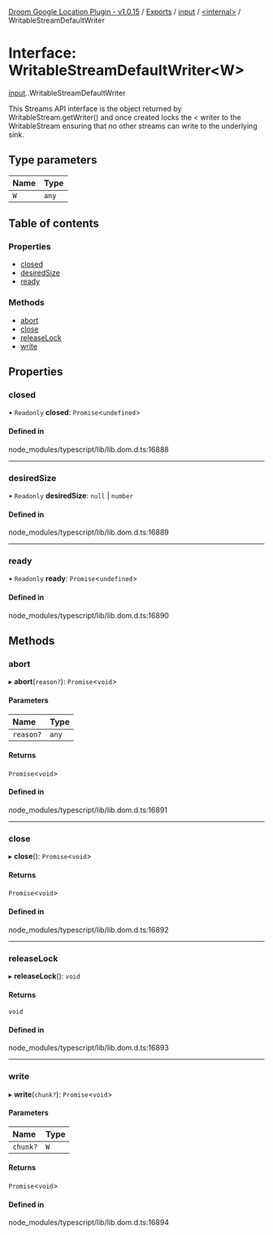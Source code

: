 [Droom Google Location Plugin - v1.0.15](../README.md) / [Exports](../modules.md) / [input](../modules/input.md) / [<internal\>](../modules/input._internal_.md) / WritableStreamDefaultWriter

# Interface: WritableStreamDefaultWriter<W\>

[input](../modules/input.md).[<internal>](../modules/input._internal_.md).WritableStreamDefaultWriter

This Streams API interface is the object returned by WritableStream.getWriter() and once created locks the < writer to the WritableStream ensuring that no other streams can write to the underlying sink.

## Type parameters

| Name | Type |
| :------ | :------ |
| `W` | `any` |

## Table of contents

### Properties

- [closed](input._internal_.WritableStreamDefaultWriter.md#closed)
- [desiredSize](input._internal_.WritableStreamDefaultWriter.md#desiredsize)
- [ready](input._internal_.WritableStreamDefaultWriter.md#ready)

### Methods

- [abort](input._internal_.WritableStreamDefaultWriter.md#abort)
- [close](input._internal_.WritableStreamDefaultWriter.md#close)
- [releaseLock](input._internal_.WritableStreamDefaultWriter.md#releaselock)
- [write](input._internal_.WritableStreamDefaultWriter.md#write)

## Properties

### closed

• `Readonly` **closed**: `Promise`<`undefined`\>

#### Defined in

node_modules/typescript/lib/lib.dom.d.ts:16888

___

### desiredSize

• `Readonly` **desiredSize**: ``null`` \| `number`

#### Defined in

node_modules/typescript/lib/lib.dom.d.ts:16889

___

### ready

• `Readonly` **ready**: `Promise`<`undefined`\>

#### Defined in

node_modules/typescript/lib/lib.dom.d.ts:16890

## Methods

### abort

▸ **abort**(`reason?`): `Promise`<`void`\>

#### Parameters

| Name | Type |
| :------ | :------ |
| `reason?` | `any` |

#### Returns

`Promise`<`void`\>

#### Defined in

node_modules/typescript/lib/lib.dom.d.ts:16891

___

### close

▸ **close**(): `Promise`<`void`\>

#### Returns

`Promise`<`void`\>

#### Defined in

node_modules/typescript/lib/lib.dom.d.ts:16892

___

### releaseLock

▸ **releaseLock**(): `void`

#### Returns

`void`

#### Defined in

node_modules/typescript/lib/lib.dom.d.ts:16893

___

### write

▸ **write**(`chunk?`): `Promise`<`void`\>

#### Parameters

| Name | Type |
| :------ | :------ |
| `chunk?` | `W` |

#### Returns

`Promise`<`void`\>

#### Defined in

node_modules/typescript/lib/lib.dom.d.ts:16894

